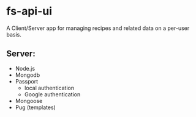 # fs-api-ui

A Client/Server app for managing recipes and related data on a per-user basis.

## Server:

- Node.js
- Mongodb
- Passport
    - local authentication
    - Google authentication
- Mongoose
- Pug (templates)
